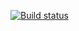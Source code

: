 [![Build status](https://ci.appveyor.com/api/projects/status/6nj36ublha7gta7a?svg=true)](https://ci.appveyor.com/project/NedoNeo/promises-async-await-1)